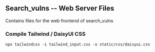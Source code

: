 
## Search_vulns -- Web Server Files
Contains files for the web frontend of search_vulns

### Compile Tailwind / DaisyUI CSS
```
npx tailwindcss -i tailwind_input.css -o static/css/daisyui.css
```
